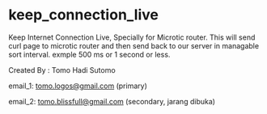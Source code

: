 # keep_connection_live
Keep Internet Connection Live, Specially for Microtic router. This will send curl page to microtic router and then send back to our server in managable sort interval. exmple 500 ms or 1 second or less.

Created By : Tomo Hadi Sutomo

email_1: tomo.logos@gmail.com (primary)

email_2: tomo.blissfull@gmail.com (secondary, jarang dibuka)
